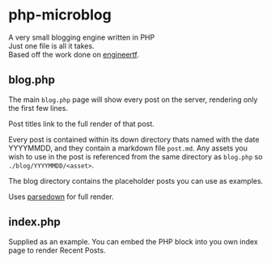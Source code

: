 # php-microblog
A very small blogging engine written in PHP  
Just one file is all it takes.  
Based off the work done on [engineertf](https://github.com/TheDerpySage/engineertf).

blog.php
--------
The main `blog.php` page will show every post on the server, rendering only the first few lines.

Post titles link to the full render of that post. 

Every post is contained within its down directory thats named with the date YYYYMMDD, and they contain a markdown file `post.md`. Any assets you wish to use in the post is referenced from the same directory as `blog.php` so `./blog/YYYYMMDD/<asset>`.

The blog directory contains the placeholder posts you can use as examples. 

Uses [parsedown](https://github.com/erusev/parsedown) for full render.

index.php
---------
Supplied as an example. You can embed the PHP block into you own index page to render Recent Posts.
